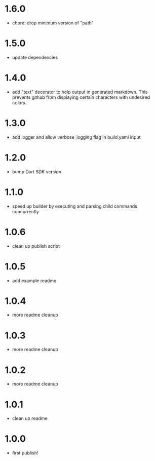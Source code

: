 # 1.6.0

- chore: drop minimum version of "path"

# 1.5.0

- update dependencies

# 1.4.0

- add "text" decorator to help output in generated markdown. This prevents github from displaying certain characters with undesired colors.

# 1.3.0

- add logger and allow verbose_logging flag in build.yaml input

# 1.2.0

- bump Dart SDK version
# 1.1.0

- speed up builder by executing and parsing child commands concurrently
# 1.0.6

- clean up publish script

# 1.0.5

- add example readme
# 1.0.4

- more readme cleanup
# 1.0.3

- more readme cleanup
# 1.0.2

- more readme cleanup
# 1.0.1

- clean up readme
# 1.0.0

- first publish!
